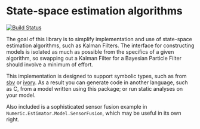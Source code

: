 # State-space estimation algorithms

[![Build Status](https://travis-ci.org/GaloisInc/estimator.svg?branch=master)](https://travis-ci.org/GaloisInc/estimator)

The goal of this library is to simplify implementation and use of
state-space estimation algorithms, such as Kalman Filters. The
interface for constructing models is isolated as much as possible from
the specifics of a given algorithm, so swapping out a Kalman Filter
for a Bayesian Particle Filter should involve a minimum of effort.

This implementation is designed to support symbolic types, such as
from [sbv](http://hackage.haskell.org/package/sbv) or
[ivory](http://hackage.haskell.org/package/ivory). As a result you can
generate code in another language, such as C, from a model written
using this package; or run static analyses on your model.

Also included is a sophisticated sensor fusion example in
`Numeric.Estimator.Model.SensorFusion`, which may be useful in its own
right.
